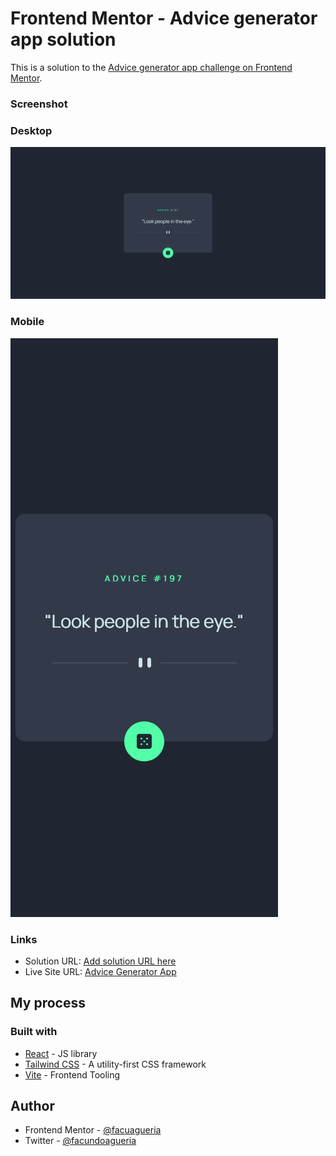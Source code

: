 # Frontend Mentor - Advice generator app solution

This is a solution to the [Advice generator app challenge on Frontend Mentor](https://www.frontendmentor.io/challenges/advice-generator-app-QdUG-13db).


### Screenshot

### Desktop
![img.png](src/assets/img.png)
### Mobile
![img_13.png](src/assets/img_13.png)

### Links

- Solution URL: [Add solution URL here](https://your-solution-url.com)
- Live Site URL: [Advice Generator App](https://advice-generator-app-nine-phi.vercel.app/)

## My process

### Built with

- [React](https://reactjs.org/) - JS library
- [Tailwind CSS](https://tailwindcss.com/) - A utility-first CSS framework
- [Vite](https://vitejs.dev/) - Frontend Tooling


## Author

- Frontend Mentor - [@facuagueria](https://www.frontendmentor.io/profile/facuagueria)
- Twitter - [@facundoagueria](https://twitter.com/facundoagueria)

